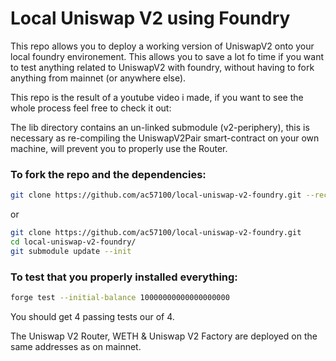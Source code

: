 # Local Uniswap V2 using Foundry

This repo allows you to deploy a working version of UniswapV2 onto your local foundry environement. This allows you to save a lot fo time if you want to test anything related to UniswapV2 with foundry, without having to fork anything from mainnet (or anywhere else).

This repo is the result of a youtube video i made, if you want to see the whole process feel free to check it out:

The lib directory contains an un-linked submodule (v2-periphery), this is necessary as re-compiling the UniswapV2Pair smart-contract on your own machine, will prevent you to properly use the Router.

### To fork the repo and the dependencies:

```sh
git clone https://github.com/ac57100/local-uniswap-v2-foundry.git --recursive
```

or

```sh
git clone https://github.com/ac57100/local-uniswap-v2-foundry.git
cd local-uniswap-v2-foundry/
git submodule update --init
```

### To test that you properly installed everything:

```sh
forge test --initial-balance 10000000000000000000
```

You should get 4 passing tests our of 4.

The Uniswap V2 Router, WETH & Uniswap V2 Factory are deployed on the same addresses as on mainnet.
